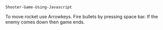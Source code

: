                                                                         Shooter-Game-Using-Javascript
To move rocket use Arrowkeys.
Fire bullets by pressing space bar.
If the enemy comes down then game ends.
